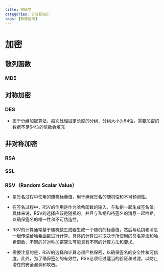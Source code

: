 ```yaml
---
title: 密码学
categories: 计算机知识
tags: [数据结构]
---
```


# 加密

## 散列函数

### MD5

## 对称加密

### DES

- 属于分组加密算法，每次处理固定长度的分组，分组大小为64位，需要加密的数据不足64位的倍数会填充

## 非对称加密

### RSA

### SSL

### RSV（Random Scalar Value）

- 是签名过程中使用的随机标量值，用于确保签名的随机性和不可预测性。

- 在签名过程中，RSV的作用是作为哈希函数的输入，与私钥一起生成签名值。具体来说，RSV的选择应该是随机的，并且与私钥和待签名的消息一起哈希，以确保签名的唯一性和不可伪造性。

- RSV的计算通常基于随机数生成器生成一个随机的标量值，然后与私钥和消息一起传递给哈希函数进行计算。具体的计算过程取决于所使用的签名算法和哈希函数，不同的非对称加密算法可能具有不同的计算方法和要求。

- 需要注意的是，RSV的选择和计算必须严格保密，以确保签名的安全性和可信度。此外，为了确保签名的有效性，RSV必须经过适当的验证和过滤，以防止潜在的安全漏洞和攻击。

  

  